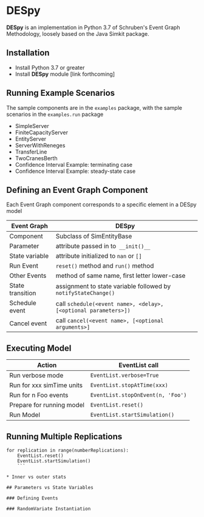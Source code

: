 # DESpy
__DESpy__ is an implementation in Python 3.7 of Schruben's Event Graph Methodology, loosely based on the Java Simkit package.

## Installation

* Install Python 3.7 or greater
* Install __DESpy__ module [link forthcoming]

## Running Example Scenarios
The sample components are in the ``examples`` package, with the 
sample scenarios in the ``examples.run`` package
* SimpleServer
* FiniteCapacityServer
* EntityServer
* ServerWithReneges
* TransferLine
* TwoCranesBerth
* Confidence Interval Example: terminating case
* Confidence Interval Example: steady-state case

## Defining an Event Graph Component
Each Event Graph component corresponds to a specific element in a DESpy model

|Event Graph|DESpy|
|-----------|-----|
|Component  |Subclass of SimEntityBase|
|Parameter  |attribute passed in to`` __init()__``|
|State variable| attribute initialized to ``nan`` or ``[]``|
|Run Event| ``reset()`` method and ``run()`` method|
|Other Events|method of same name, first letter lower-case|
|State transition|assignment to state variable followed by ``notifyStateChange()``|
|Schedule event|call ``schedule(<event name>, <delay>, [<optional parameters>])``|
|Cancel event|call ``cancel(<event name>, [<optional arguments>]`` |

## Executing Model

|Action|EventList call|
|------|--------------|
|Run verbose mode|``EventList.verbose=True``|
|Run for xxx simTime units|``EventList.stopAtTime(xxx)``|
|Run for n Foo events|``EventList.stopOnEvent(n, 'Foo')``
|Prepare for running model|``EventList.reset()``|
|Run Model|``EventList.startSimulation()``|

## Running Multiple Replications

```
for replication in range(numberReplications):
    EventList.reset()
    EventList.startSimulation()
    ```

* Inner vs outer stats

## Parameters vs State Variables

### Defining Events

### RandomVariate Instantiation
